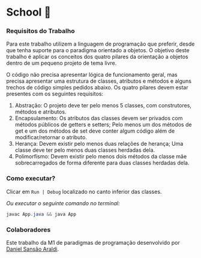 # School 📖

### Requisitos do Trabalho

Para este trabalho utilizem a linguagem de programação que preferir, desde que tenha suporte para o paradigma orientado a objetos. O objetivo deste trabalho é aplicar os conceitos dos quatro pilares da orientação a objetos dentro de um pequeno projeto de tema livre. 

O código não precisa apresentar lógica de funcionamento geral, mas precisa apresentar uma estrutura de classes, atributos e métodos e alguns trechos de código simples pedidos abaixo. Os quatro pilares devem estar presentes com os seguintes requisitos:

1. Abstração: O projeto deve ter pelo menos 5 classes, com construtores, métodos e atributos.
2. Encapsulamento: Os atributos das classes devem ser privados com métodos públicos de getters e setters; Pelo menos um dos métodos de get e um dos métodos de set deve conter algum código além de modificar/retornar o atributo.
3. Herança: Devem existir pelo menos duas relações de herança; Uma classe deve ter pelo menos duas classes herdadas dela.
4. Polimorfismo: Devem existir pelo menos dois métodos da classe mãe sobrecarregados de forma diferente para duas classes herdadas dela.

### Como executar?

Clicar em `Run | Debug` localizado no canto inferior das classes.

_Ou executar o seguinte comando no terminal:_

```java
javac App.java && java App
```

### Colaboradores

Este trabalho da M1 de paradigmas de programação desenvolvido por [Daniel Sansão Araldi](https://github.com/DanielAraldi).
